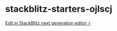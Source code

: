 # stackblitz-starters-ojlscj

[Edit in StackBlitz next generation editor ⚡️](https://stackblitz.com/~/github.com/pmkhize000/stackblitz-starters-ojlscj)